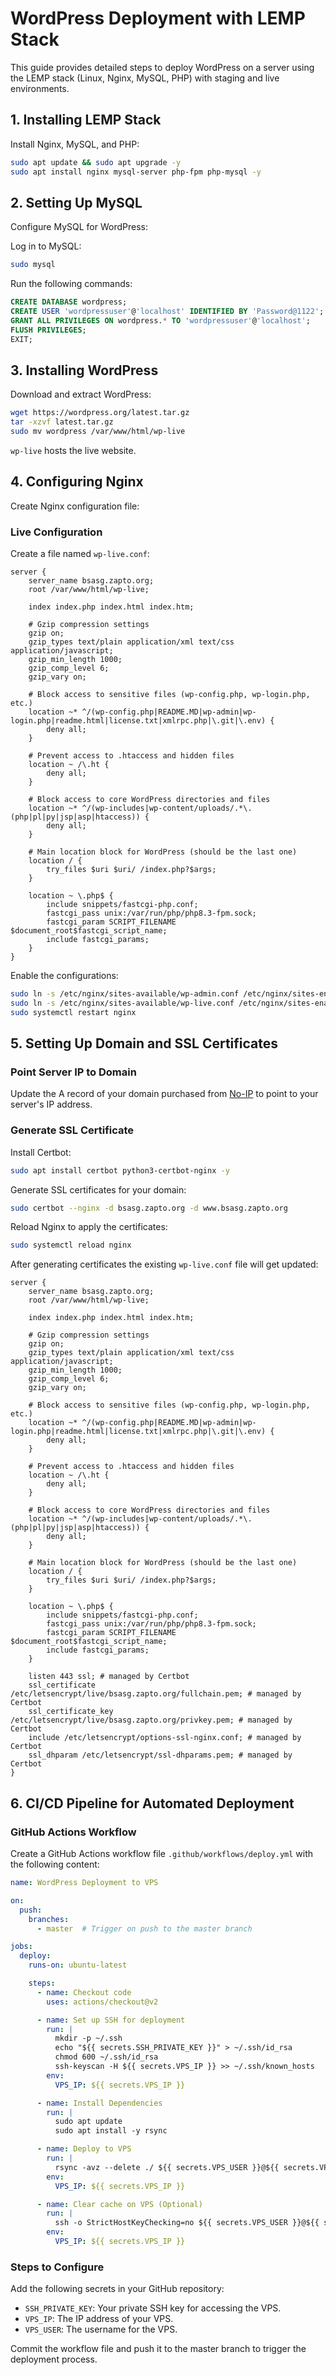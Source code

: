 # WordPress Deployment with LEMP Stack

This guide provides detailed steps to deploy WordPress on a server using the LEMP stack (Linux, Nginx, MySQL, PHP) with staging and live environments.

## 1. Installing LEMP Stack
Install Nginx, MySQL, and PHP:
```bash
sudo apt update && sudo apt upgrade -y
sudo apt install nginx mysql-server php-fpm php-mysql -y
```

## 2. Setting Up MySQL
Configure MySQL for WordPress:

Log in to MySQL:
```bash
sudo mysql
```

Run the following commands:
```sql
CREATE DATABASE wordpress;
CREATE USER 'wordpressuser'@'localhost' IDENTIFIED BY 'Password@1122';
GRANT ALL PRIVILEGES ON wordpress.* TO 'wordpressuser'@'localhost';
FLUSH PRIVILEGES;
EXIT;
```

## 3. Installing WordPress
Download and extract WordPress:
```bash
wget https://wordpress.org/latest.tar.gz
tar -xzvf latest.tar.gz
sudo mv wordpress /var/www/html/wp-live
```
 `wp-live` hosts the live website.

## 4. Configuring Nginx
Create Nginx configuration file:

### Live Configuration
Create a file named `wp-live.conf`:

```nginx
server {
    server_name bsasg.zapto.org;
    root /var/www/html/wp-live;

    index index.php index.html index.htm;

    # Gzip compression settings
    gzip on;
    gzip_types text/plain application/xml text/css application/javascript;
    gzip_min_length 1000;
    gzip_comp_level 6;
    gzip_vary on;

    # Block access to sensitive files (wp-config.php, wp-login.php, etc.)
    location ~* ^/(wp-config.php|README.MD|wp-admin|wp-login.php|readme.html|license.txt|xmlrpc.php|\.git|\.env) {
        deny all;
    }

    # Prevent access to .htaccess and hidden files
    location ~ /\.ht {
        deny all;
    }

    # Block access to core WordPress directories and files
    location ~* ^/(wp-includes|wp-content/uploads/.*\.(php|pl|py|jsp|asp|htaccess)) {
        deny all;
    }

    # Main location block for WordPress (should be the last one)
    location / {
        try_files $uri $uri/ /index.php?$args;
    }

    location ~ \.php$ {
        include snippets/fastcgi-php.conf;
        fastcgi_pass unix:/var/run/php/php8.3-fpm.sock;
        fastcgi_param SCRIPT_FILENAME $document_root$fastcgi_script_name;
        include fastcgi_params;
    }
}
```

Enable the configurations:
```bash
sudo ln -s /etc/nginx/sites-available/wp-admin.conf /etc/nginx/sites-enabled/
sudo ln -s /etc/nginx/sites-available/wp-live.conf /etc/nginx/sites-enabled/
sudo systemctl restart nginx
```

## 5. Setting Up Domain and SSL Certificates
### Point Server IP to Domain
Update the A record of your domain purchased from [No-IP](https://www.noip.com/) to point to your server's IP address.

### Generate SSL Certificate
Install Certbot:
```bash
sudo apt install certbot python3-certbot-nginx -y
```

Generate SSL certificates for your domain:
```bash
sudo certbot --nginx -d bsasg.zapto.org -d www.bsasg.zapto.org
```

Reload Nginx to apply the certificates:
```bash
sudo systemctl reload nginx
```

After generating certificates the existing `wp-live.conf` file will get updated:

```nginx
server {
    server_name bsasg.zapto.org;
    root /var/www/html/wp-live;

    index index.php index.html index.htm;

    # Gzip compression settings
    gzip on;
    gzip_types text/plain application/xml text/css application/javascript;
    gzip_min_length 1000;
    gzip_comp_level 6;
    gzip_vary on;

    # Block access to sensitive files (wp-config.php, wp-login.php, etc.)
    location ~* ^/(wp-config.php|README.MD|wp-admin|wp-login.php|readme.html|license.txt|xmlrpc.php|\.git|\.env) {
        deny all;
    }

    # Prevent access to .htaccess and hidden files
    location ~ /\.ht {
        deny all;
    }

    # Block access to core WordPress directories and files
    location ~* ^/(wp-includes|wp-content/uploads/.*\.(php|pl|py|jsp|asp|htaccess)) {
        deny all;
    }

    # Main location block for WordPress (should be the last one)
    location / {
        try_files $uri $uri/ /index.php?$args;
    }

    location ~ \.php$ {
        include snippets/fastcgi-php.conf;
        fastcgi_pass unix:/var/run/php/php8.3-fpm.sock;
        fastcgi_param SCRIPT_FILENAME $document_root$fastcgi_script_name;
        include fastcgi_params;
    }

    listen 443 ssl; # managed by Certbot
    ssl_certificate /etc/letsencrypt/live/bsasg.zapto.org/fullchain.pem; # managed by Certbot
    ssl_certificate_key /etc/letsencrypt/live/bsasg.zapto.org/privkey.pem; # managed by Certbot
    include /etc/letsencrypt/options-ssl-nginx.conf; # managed by Certbot
    ssl_dhparam /etc/letsencrypt/ssl-dhparams.pem; # managed by Certbot
}
```

## 6. CI/CD Pipeline for Automated Deployment
### GitHub Actions Workflow
Create a GitHub Actions workflow file `.github/workflows/deploy.yml` with the following content:
```yaml
name: WordPress Deployment to VPS

on:
  push:
    branches:
      - master  # Trigger on push to the master branch

jobs:
  deploy:
    runs-on: ubuntu-latest

    steps:
      - name: Checkout code
        uses: actions/checkout@v2

      - name: Set up SSH for deployment
        run: |
          mkdir -p ~/.ssh
          echo "${{ secrets.SSH_PRIVATE_KEY }}" > ~/.ssh/id_rsa
          chmod 600 ~/.ssh/id_rsa
          ssh-keyscan -H ${{ secrets.VPS_IP }} >> ~/.ssh/known_hosts
        env:
          VPS_IP: ${{ secrets.VPS_IP }}

      - name: Install Dependencies
        run: |
          sudo apt update
          sudo apt install -y rsync

      - name: Deploy to VPS
        run: |
          rsync -avz --delete ./ ${{ secrets.VPS_USER }}@${{ secrets.VPS_IP }}:/var/www/html/wp-live/
        env:
          VPS_IP: ${{ secrets.VPS_IP }}

      - name: Clear cache on VPS (Optional)
        run: |
          ssh -o StrictHostKeyChecking=no ${{ secrets.VPS_USER }}@${{ secrets.VPS_IP }} 'sudo systemctl restart nginx php8.3-fpm'
        env:
          VPS_IP: ${{ secrets.VPS_IP }}
```

### Steps to Configure
Add the following secrets in your GitHub repository:
- `SSH_PRIVATE_KEY`: Your private SSH key for accessing the VPS.
- `VPS_IP`: The IP address of your VPS.
- `VPS_USER`: The username for the VPS.

Commit the workflow file and push it to the master branch to trigger the deployment process.
